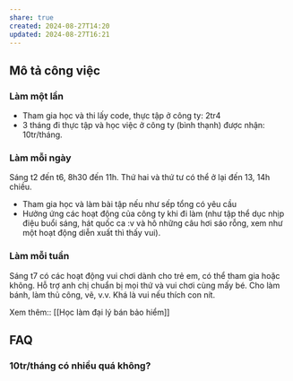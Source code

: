 ```yaml
---
share: true
created: 2024-08-27T14:20
updated: 2024-08-27T16:21
---
```

## Mô tả công việc
### Làm một lần
- Tham gia học và thi lấy code, thực tập ở công ty: 2tr4
- 3 tháng đi thực tập và học việc ở công ty (bình thạnh) được nhận: 10tr/tháng.
 
### Làm mỗi ngày
Sáng t2 đến t6, 8h30 đến 11h. Thứ hai và thứ tư có thể ở lại đến 13, 14h chiều.
- Tham gia học và làm bài tập nếu như sếp tổng có yêu cầu
- Hưởng ứng các hoạt động của công ty khi đi làm (như tập thể dục nhịp điệu buổi sáng, hát quốc ca :v và hô những câu hơi sáo rỗng, xem như một hoạt động diễn xuất thì thấy vui).

### Làm mỗi tuần
Sáng t7 có các hoạt động vui chơi dành cho trẻ em, có thể tham gia hoặc không. Hỗ trợ anh chị chuẩn bị mọi thứ và vui chơi cùng mấy bé. Cho làm bánh, làm thủ công, vẽ, v.v. Khá là vui nếu thích con nít.

Xem thêm:: [[Học làm đại lý bán bảo hiểm]]

## FAQ
### 10tr/tháng có nhiều quá không?